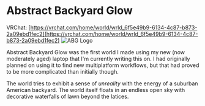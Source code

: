 # Abstract Backyard Glow
VRChat: [https://vrchat.com/home/world/wrld_6f5e49b9-6134-4c87-b873-2a09ebd1fec2](https://vrchat.com/home/world/wrld_6f5e49b9-6134-4c87-b873-2a09ebd1fec2)
![ABG Logo](./img/ABG.png "ABG logo.")

Abstract Backyard Glow was the first world I made using my new (now moderately aged) laptop that I'm currently writing this on. I had originally planned on using it to find new multiplatform workflows, but that had proved to be more complicated than initially though.

The world tries to exhibit a sense of *unreality* with the energy of a suburban American backyard. The world itself floats in an endless open sky with decorative waterfalls of lawn beyond the latices.